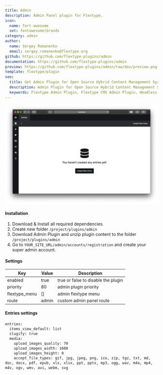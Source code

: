 ```yaml
---
title: Admin
description: Admin Panel plugin for Flextype.
icon:
  name: fort-awesome
  set: fontawesome|brands
category: admin
author:
  name: Sergey Romanenko
  email: sergey.romanenko@flextype.org
github: https://github.com/flextype-plugins/admin
documentation: https://github.com/flextype-plugins/admin
preview: https://github.com/flextype-plugins/admin/raw/dev/preview.png
template: flextype/plugin
seo:
  title: Get Admin Plugin for Open Source Hybrid Content Management System | Flextype
  description: Admin Plugin for Open Source Hybrid Content Management System
  keywords: Flextype Admin Plugin, Flextype CMS Admin Plugin, Headless CMS Admin Plugin, Download Flat File CMS Admin Plugin, Download Flat File Content Management System Admin Plugin, Download PHP CMS Admin Plugin, Admin Plugin, Plugin, Admin, Content, Management, System, PHP, CMS
---
```


![Admin](https://github.com/flextype-plugins/admin/raw/dev/preview.png)

#### Installation

1. Download & Install all required dependencies.
2. Create new folder `/project/plugins/admin`
3. Download Admin Plugin and unzip plugin content to the folder `/project/plugins/admin`
4. Go to `YOUR_SITE_URL/admin/accounts/registration` and create your super admin account.

#### Settings

| Key | Value | Description |
|---|---|---|
| enabled | true | true or false to disable the plugin |
| priority | 80 | admin plugin priority |
| flextype_menu | [] | admin flextype menu |
| route | admin | custom admin panel route |

#### Entries settings

```
entries:
  items_view_default: list
  slugify: true
  media:
    upload_images_quality: 70
    upload_images_width: 1600
    upload_images_height: 0
    accept_file_types: gif, jpg, jpeg, png, ico, zip, tgz, txt, md, doc, docx, pdf, epub, xls, xlsx, ppt, pptx, mp3, ogg, wav, m4a, mp4, m4v, ogv, wmv, avi, webm, svg
```

